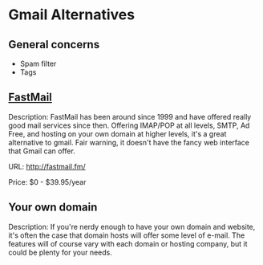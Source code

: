 # Gmail Alternatives

## General concerns

* Spam filter
* Tags

## [FastMail](http://fastmail.fm/)

Description: FastMail has been around since 1999 and have offered really good mail services since then. Offering IMAP/POP at all levels, SMTP, Ad Free, and hosting on your own domain at higher levels, it's a great alternative to gmail. Fair warning, it doesn't have the fancy web interface that Gmail can offer.

URL: http://fastmail.fm/

Price: $0 - $39.95/year

## Your own domain

Description: If you're nerdy enough to have your own domain and website, it's often the case that domain hosts will offer some level of e-mail. The features will of course vary with each domain or hosting company, but it could be plenty for your needs.